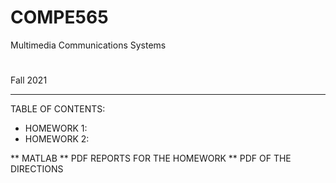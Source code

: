 # COMPE565
Multimedia Communications Systems
#
Fall 2021 
*********************************
TABLE OF CONTENTS: 
- HOMEWORK 1: 
- HOMEWORK 2:

** MATLAB
** PDF REPORTS FOR THE HOMEWORK
** PDF OF THE DIRECTIONS

